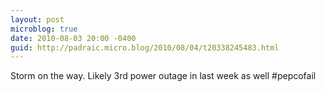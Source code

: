 ```yaml
---
layout: post
microblog: true
date: 2010-08-03 20:00 -0400
guid: http://padraic.micro.blog/2010/08/04/t20338245483.html
---
```

Storm on the way. Likely 3rd power outage in last week as well #pepcofail
